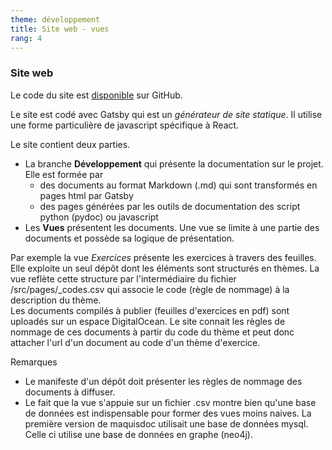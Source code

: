 ```yaml
---
theme: développement
title: Site web - vues
rang: 4
---
```

### Site web
Le code du site est [disponible](https://github.com/nicolair/maquisdoc-site) sur GitHub.

Le site est codé avec Gatsby qui est un *générateur de site statique*. Il utilise une forme particulière de javascript spécifique à React.

Le site contient deux parties.
* La branche **Développement** qui présente la documentation sur le projet. Elle est formée par 
    - des documents au format Markdown (.md) qui sont transformés en pages html par Gatsby
    - des pages générées par les outils de documentation des script python (pydoc) ou javascript
* Les **Vues** présentent les documents. Une vue se limite à une partie des documents et possède sa logique de présentation.

Par exemple la vue *Exercices* présente les exercices à travers des feuilles. Elle exploite un seul dépôt dont les éléments sont structurés en thèmes. La vue reflète cette structure par l'intermédiaire du fichier /src/pages/_codes.csv qui associe le code (règle de nommage) à la description du thème.<br/>
Les documents compilés à publier (feuilles d'exercices en pdf) sont uploadés sur un espace DigitalOcean. Le site connait les règles de nommage de ces documents à partir du code du thème et peut donc attacher l'url d'un document au code d'un thème d'exercice.

Remarques<br/>
* Le manifeste d'un dépôt doit présenter les règles de nommage des documents à diffuser.
* Le fait que la vue s'appuie sur un fichier .csv montre bien qu'une base de données est indispensable pour former des vues moins naives. La première version de maquisdoc utilisait une base de données mysql. Celle ci utilise une base de données en graphe (neo4j).
